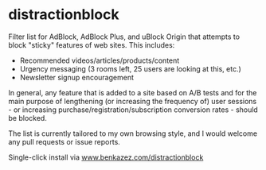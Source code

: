 # distractionblock

Filter list for AdBlock, AdBlock Plus, and uBlock Origin that attempts to block "sticky" features of web sites. This includes:

* Recommended videos/articles/products/content
* Urgency messaging (3 rooms left, 25 users are looking at this, etc.)
* Newsletter signup encouragement

In general, any feature that is added to a site based on A/B tests and for the main purpose of lengthening (or increasing the frequency of) user sessions - or increasing purchase/registration/subscription conversion rates - should be blocked.

The list is currently tailored to my own browsing style, and I would welcome any pull requests or issue reports.

Single-click install via www.benkazez.com/distractionblock
